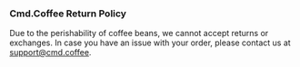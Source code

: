 
### Cmd.Coffee Return Policy

Due to the perishability of coffee beans, we cannot accept returns or exchanges. In case you have an issue with your order, please contact us at support@cmd.coffee. 

